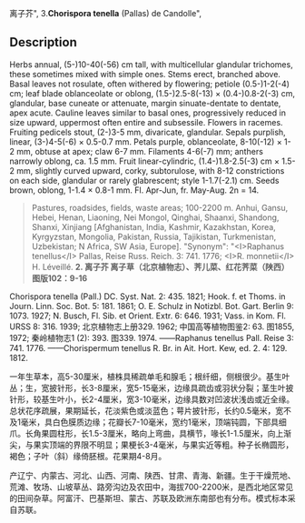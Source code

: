 离子芥",
3.**Chorispora tenella** (Pallas) de Candolle",

## Description
Herbs annual, (5-)10-40(-56) cm tall, with multicellular glandular trichomes, these sometimes mixed with simple ones. Stems erect, branched above. Basal leaves not rosulate, often withered by flowering; petiole (0.5-)1-2(-4) cm; leaf blade oblanceolate or oblong, (1.5-)2.5-8(-13) × (0.4-)0.8-2(-3) cm, glandular, base cuneate or attenuate, margin sinuate-dentate to dentate, apex acute. Cauline leaves similar to basal ones, progressively reduced in size upward, uppermost often entire and subsessile. Flowers in racemes. Fruiting pedicels stout, (2-)3-5 mm, divaricate, glandular. Sepals purplish, linear, (3-)4-5(-6) × 0.5-0.7 mm. Petals purple, oblanceolate, 8-10(-12) × 1-2 mm, obtuse at apex; claw 6-7 mm. Filaments 4-6(-7) mm; anthers narrowly oblong, ca. 1.5 mm. Fruit linear-cylindric, (1.4-)1.8-2.5(-3) cm × 1.5-2 mm, slightly curved upward, corky, subtorulose, with 8-12 constrictions on each side, glandular or rarely glabrescent; style 1-1.7(-2.1) cm. Seeds brown, oblong, 1-1.4 × 0.8-1 mm. Fl. Apr-Jun, fr. May-Aug. 2n = 14.

> Pastures, roadsides, fields, waste areas; 100-2200 m. Anhui, Gansu, Hebei, Henan, Liaoning, Nei Mongol, Qinghai, Shaanxi, Shandong, Shanxi, Xinjiang [Afghanistan, India, Kashmir, Kazakhstan, Korea, Kyrgyzstan, Mongolia, Pakistan, Russia, Tajikistan, Turkmenistan, Uzbekistan; N Africa, SW Asia, Europe].
  "Synonym": "&lt;I&gt;Raphanus tenellus&lt;/I&gt; Pallas, Reise Russ. Reich. 3: 741. 1776; &lt;I&gt;R. monnetii&lt;/I&gt; H. Léveillé.
**2. 离子芥 离子草（北京植物志）、荠儿菜、红花荠菜（陕西） 图版102：9-16**

Chorispora tenella (Pall.) DC. Syst. Nat. 2: 435. 1821; Hook. f. et Thoms. in Journ. Linn. Soc. Bot. 5: 181. 1861; O. E. Schulz in Notizbl. Bot. Gart. Berlin 9: 1073. 1927; N. Busch, Fl. Sib. et Orient. Extr. 6: 646. 1931; Vass. in Kom. Fl. URSS 8: 316. 1939; 北京植物志上册329. 1962; 中国高等植物图鉴2: 63. 图1855, 1972; 秦岭植物志1 (2): 393. 图339. 1974. ——Raphanus tenellus Pall. Reise 3: 741. 1776. ——Chorispermum tenellus R. Br. in Ait. Hort. Kew, ed. 2. 4: 129. 1812.

一年生草本，高5-30厘米，植株具稀疏单毛和腺毛；根纤细，侧根很少。基生叶丛；生，宽披针形，长3-8厘米，宽5-15毫米，边缘具疏齿或羽状分裂；茎生叶披针形，较基生叶小，长2-4厘米，宽3-10毫米，边缘具数对凹波状浅齿或近全缘。总状花序疏展，果期延长，花淡紫色或淡蓝色；萼片披针形，长约0.5毫米，宽不及1毫米，具白色膜质边缘；花瓣长7-10毫米，宽约1毫米，顶端钝圆，下部具细爪。长角果圆柱形，长1.5-3厘米，略向上弯曲，具横节，喙长1-1.5厘米，向上渐尖，与果实顶端的界限不明显；果梗长3-4毫米，与果实近等粗。种子长椭圆形，褐色；子叶（斜）缘倚胚根。花果期4-8月。

产辽宁、内蒙古、河北、山西、河南、陕西、甘肃、青海、新疆。生于干燥荒地、荒滩、牧场、山坡草丛、路旁沟边及农田中，海拔700-2200米，是西北地区常见的田间杂草。阿富汗、巴基斯坦、蒙古、苏联及欧洲东南部也有分布。模式标本采自苏联。
